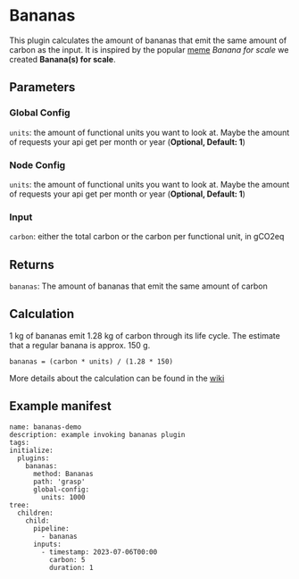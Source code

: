 # Bananas

This plugin calculates the amount of bananas that emit the same amount of carbon as the input. It is inspired by the popular [meme](https://knowyourmeme.com/memes/banana-for-scale) *Banana for scale* we created **Banana(s) for scale**. 

## Parameters

### Global Config

`units`: the amount of functional units you want to look at. Maybe the amount of requests your api get per month or year (**Optional, Default: 1**)

### Node Config

`units`: the amount of functional units you want to look at. Maybe the amount of requests your api get per month or year (**Optional, Default: 1**)

### Input

`carbon`: either the total carbon or the carbon per functional unit, in gCO2eq

## Returns

`bananas`: The amount of bananas that emit the same amount of carbon

## Calculation

1 kg of bananas emit 1.28 kg of carbon through its life cycle. The estimate that a regular banana is approx. 150 g.

```
bananas = (carbon * units) / (1.28 * 150)
```

More details about the calculation can be found in the [wiki](https://github.com/hoernschen/grasp/wiki)

## Example manifest

```
name: bananas-demo
description: example invoking bananas plugin
tags:
initialize:
  plugins:
    bananas:
      method: Bananas
      path: 'grasp'
      global-config:
        units: 1000
tree:
  children:
    child:
      pipeline:
        - bananas
      inputs:
        - timestamp: 2023-07-06T00:00
          carbon: 5
          duration: 1
```
